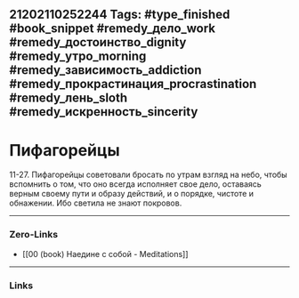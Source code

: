 21202110252244
Tags: #type_finished #book_snippet #remedy_дело_work #remedy_достоинство_dignity #remedy_утро_morning #remedy_зависимость_addiction #remedy_прокрастинация_procrastination #remedy_лень_sloth #remedy_искренность_sincerity
---
# Пифагорейцы

 11-27. Пифагорейцы советовали бросать по утрам взгляд на небо, чтобы вспомнить о том, что оно всегда исполняет свое дело, оставаясь верным своему пути и образу действий, и о порядке, чистоте и обнажении. Ибо светила не знают покровов. 

---
### Zero-Links
- [[00 (book) Наедине с собой - Meditations]]
---
### Links
